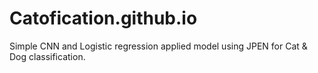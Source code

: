 # Catofication.github.io
Simple CNN and Logistic regression applied model using JPEN for Cat &amp; Dog classification.
